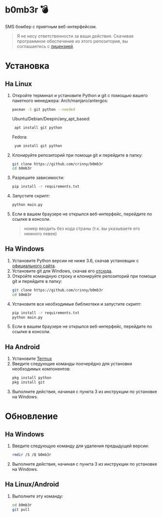 # b0mb3r 💣
SMS бомбер с приятным веб-интерфейсом.

> Я не несу ответственности за ваши действия. Скачивая программное обеспечение из этого репозитория, вы соглашаетесь с [лицензией](https://github.com/TaverkA/b0mb3r/blob/master/LICENSE).
# Установка
## На Linux
1. Откройте терминал и установите Python и git с помощью вашего пакетного менеджера:
    Arch/manjaro/antergos:
    ```bash
    pacman -S git python --needed
    ```
    Ubuntu/Debian/Deepin/any_apt_based:
    ```bash
     apt install git python
    ```
     Fedora:
    ```bash
     yum install git python
    ```
2. Клонируйте репозиторий при помощи git и перейдите в папку:
    ```bash
    git clone https://github.com/crinny/b0mb3r
    cd b0mb3r
    ```
3. Разрешите зависимости:
    ```bash
    pip install -r requirements.txt
    ```
4. Запустите скрипт:
    ```bash
    python main.py
    ```
5. Если в вашем браузере не открылся веб-интерфейс, перейдите по ссылке в консоли.
    >номер вводить без кода страны (т.к. вы указываете его немного левее)
    
## На Windows
1. Установите Python версии не ниже 3.6, скачав установщик с [официального сайта](https://www.python.org/downloads/).
2. Установите git для Windows, скачав его [отсюда](https://git-scm.com/download/win).
3. Откройте командную строку и клонируйте репозиторий при помощи git и перейдите в папку:
    ```bash
    git clone https://github.com/crinny/b0mb3r
    cd b0mb3r
    ```
4. Установите все необходимые библиотеки и запустите скрипт:
    ```bash
    pip install -r requirements.txt
    python main.py
    ```
5. Если в вашем браузере не открылся веб-интерфейс, перейдите по ссылке в консоли.

## На Android
1. Установите [Termux](https://play.google.com/store/apps/details?id=com.termux&hl=ru)
2. Введите следующие команды поочерёдно для установки необходимых компонентов:
    ```bash
    pkg install python
    pkg install git
    ```
3. Выполните действия, начиная с пункта 3 из инструкции по установке на Windows.

# Обновление
## На Windows
1. Введите следующую команду для удаления предыдущей версии:
   ```bash
   rmdir /S /Q b0mb3r
   ```
2. Выполните действия, начиная с пункта 3 из инструкции по установке на Windows.
## На Linux/Android
1. Выполните эту команду:
   ```bash
   cd b0mb3r
   git pull
   ```
